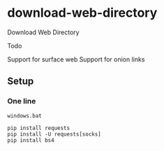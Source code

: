 # download-web-directory
 Download Web Directory 

Todo

Support for surface web
Support for onion links

## Setup
### One line
```
windows.bat
```

```
pip install requests
pip install -U requests[socks]
pip install bs4
```
